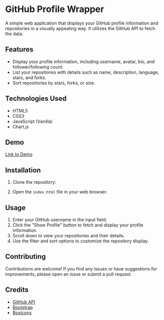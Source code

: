 # GitHub Profile Wrapper



A simple web application that displays your GitHub profile information and repositories in a visually appealing way. It utilizes the GitHub API to fetch the data.

## Features

- Display your profile information, including username, avatar, bio, and follower/following count.
- List your repositories with details such as name, description, language, stars, and forks.
- Sort repositories by stars, forks, or size.

## Technologies Used

- HTML5
- CSS3
- JavaScript (Vanilla)
- Chart.js

## Demo

[Link to Demo](https://sandhya312.github.io/Github_Profile_Wrapper/)

## Installation

1. Clone the repository:


2. Open the `index.html` file in your web browser.

## Usage

1. Enter your GitHub username in the input field.
2. Click the "Show Profile" button to fetch and display your profile information.
3. Scroll down to view your repositories and their details.
4. Use the filter and sort options to customize the repository display.

## Contributing

Contributions are welcome! If you find any issues or have suggestions for improvements, please open an issue or submit a pull request.

## Credits

- [GitHub API](https://docs.github.com/en/rest)
- [Bootstrap](https://getbootstrap.com/)
- [Boxicons](https://boxicons.com/)

